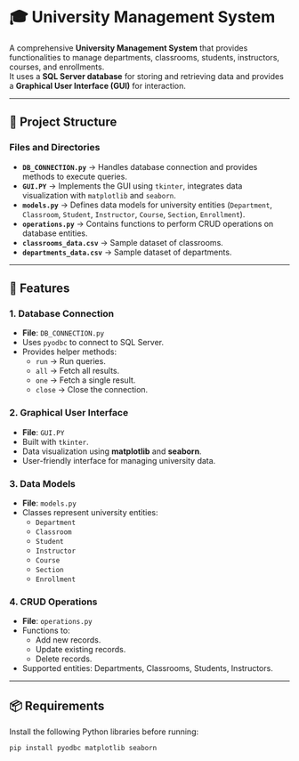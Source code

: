 # 🎓 University Management System

A comprehensive **University Management System** that provides functionalities to manage departments, classrooms, students, instructors, courses, and enrollments.  
It uses a **SQL Server database** for storing and retrieving data and provides a **Graphical User Interface (GUI)** for interaction.

---

## 📂 Project Structure

### Files and Directories
- **`DB_CONNECTION.py`** → Handles database connection and provides methods to execute queries.  
- **`GUI.PY`** → Implements the GUI using `tkinter`, integrates data visualization with `matplotlib` and `seaborn`.  
- **`models.py`** → Defines data models for university entities (`Department`, `Classroom`, `Student`, `Instructor`, `Course`, `Section`, `Enrollment`).  
- **`operations.py`** → Contains functions to perform CRUD operations on database entities.  
- **`classrooms_data.csv`** → Sample dataset of classrooms.  
- **`departments_data.csv`** → Sample dataset of departments.  

---

## 🚀 Features

### 1. Database Connection
- **File**: `DB_CONNECTION.py`
- Uses `pyodbc` to connect to SQL Server.
- Provides helper methods:
  - `run` → Run queries.  
  - `all` → Fetch all results.  
  - `one` → Fetch a single result.  
  - `close` → Close the connection.  

### 2. Graphical User Interface
- **File**: `GUI.PY`
- Built with `tkinter`.  
- Data visualization using **matplotlib** and **seaborn**.  
- User-friendly interface for managing university data.  

### 3. Data Models
- **File**: `models.py`  
- Classes represent university entities:
  - `Department`  
  - `Classroom`  
  - `Student`  
  - `Instructor`  
  - `Course`  
  - `Section`  
  - `Enrollment`  

### 4. CRUD Operations
- **File**: `operations.py`  
- Functions to:
  - Add new records.  
  - Update existing records.  
  - Delete records.  
- Supported entities: Departments, Classrooms, Students, Instructors.  

---

## 📦 Requirements

Install the following Python libraries before running:

```bash
pip install pyodbc matplotlib seaborn
